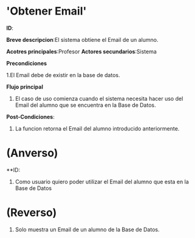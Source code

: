 # 'Obtener Email'

**ID**:

**Breve descripcion**:El sistema obtiene el Email de un alumno.

**Acotres principales**:Profesor
**Actores secundarios**:Sistema

**Precondiciones**

1.El Email debe de existir en la base de datos.

**Flujo principal**

1. El caso de uso comienza cuando el sistema necesita hacer uso del Email del  alumno que se encuentra en la Base de Datos.

**Post-Condiciones**:

1. La funcion retorna el Email del alumno introducido anteriormente.

# (Anverso)

**ID:

1. Como usuario quiero poder utilizar el  Email del alumno que esta en la Base de Datos
 
# (Reverso)

1. Solo muestra un Email de un alumno de la Base de Datos.
